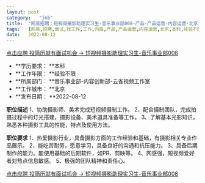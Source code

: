 ```yaml
---
layout:	post
category:	"job"
title:	"网易招聘：短视频摄影助理实习生-音乐事业部008-产品-产品运营-内容运营-北京本科经验不限"
tags:	[网易,招聘,面试,找工作,工作,内推,产品,产品运营,内容运营,北京,本科,经验不限]
date:	2022-08-12
---
```


[点击应聘 投简历就有面试机会 -> 短视频摄影助理实习生-音乐事业部008](http://mobile.bole.netease.com/bole/boleDetail?id=41826&employeeId=346f03c3cda5f04c&key=all)



- **学历要求： **本科
- **工作年限： **经验不限
- **所属部门： **音乐事业部-内容创新部-云雀视频工作室
- **工作城市： **北京
- **发布日期： **2022-08-12



**职位描述**
1、协助摄影师、美术完成短视频摄制工作。
2、配合摄制团队，完成拍摄过程中的灯光搭建，摄影设备、美术道具准备等工作。
3、了解基本光影知识，熟悉各种摄影工具的性能，特点及使用方法。



**职位要求**
1、热爱摄影行业，具备摄影方面的工作经验和基础，有摄影相关专业作品展示。
2、能吃苦耐劳，愿意学习，具备良好的沟通和抗压能力。
3、具备后期制作的能力。能使用基础的后期软件，如PR、剪映等。
4、网感强，短视频爱好者对热点信息敏感。
5、极强的团队精神和责任心。



[点击应聘 投简历就有面试机会 -> 短视频摄影助理实习生-音乐事业部008](http://mobile.bole.netease.com/bole/boleDetail?id=41826&employeeId=346f03c3cda5f04c&key=all)